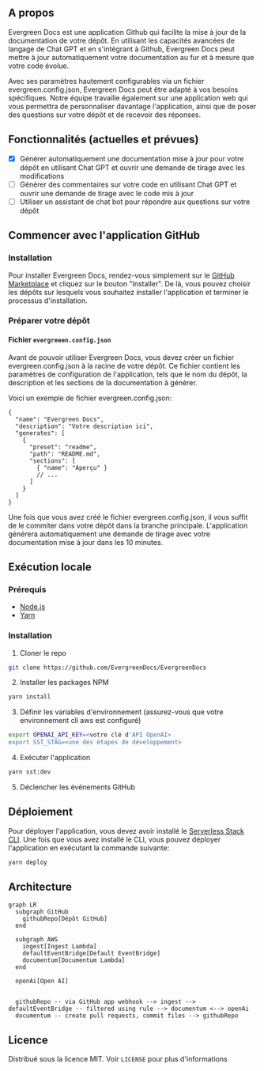 

## A propos

Evergreen Docs est une application Github qui facilite la mise à jour de la documentation de votre dépôt. En utilisant les capacités avancées de langage de Chat GPT et en s'intégrant à Github, Evergreen Docs peut mettre à jour automatiquement votre documentation au fur et à mesure que votre code évolue.

Avec ses paramètres hautement configurables via un fichier evergreen.config.json, Evergreen Docs peut être adapté à vos besoins spécifiques. Notre équipe travaille également sur une application web qui vous permettra de personnaliser davantage l'application, ainsi que de poser des questions sur votre dépôt et de recevoir des réponses.

## Fonctionnalités (actuelles et prévues)

- [x] Générer automatiquement une documentation mise à jour pour votre dépôt en utilisant Chat GPT et ouvrir une demande de tirage avec les modifications
- [ ] Générer des commentaires sur votre code en utilisant Chat GPT et ouvrir une demande de tirage avec le code mis à jour
- [ ] Utiliser un assistant de chat bot pour répondre aux questions sur votre dépôt

## Commencer avec l'application GitHub

### Installation

Pour installer Evergreen Docs, rendez-vous simplement sur le [GitHub Marketplace](https://github.com/apps/evergreen-docs) et cliquez sur le bouton "Installer". De là, vous pouvez choisir les dépôts sur lesquels vous souhaitez installer l'application et terminer le processus d'installation.

### Préparer votre dépôt

#### Fichier `evergreeen.config.json`

Avant de pouvoir utiliser Evergreen Docs, vous devez créer un fichier evergreen.config.json à la racine de votre dépôt. Ce fichier contient les paramètres de configuration de l'application, tels que le nom du dépôt, la description et les sections de la documentation à générer.

Voici un exemple de fichier evergreen.config.json:

```jsonc
{
  "name": "Evergreen Docs",
  "description": "Votre description ici",
  "generates": [
    {
      "preset": "readme",
      "path": "README.md",
      "sections": [
        { "name": "Aperçu" }
        // ...
      ]
    }
  ]
}
```

Une fois que vous avez créé le fichier evergreen.config.json, il vous suffit de le commiter dans votre dépôt dans la branche principale. L'application générera automatiquement une demande de tirage avec votre documentation mise à jour dans les 10 minutes.

## Exécution locale

### Prérequis

- [Node.js](https://nodejs.org/en/)
- [Yarn](https://yarnpkg.com/)

### Installation

1. Cloner le repo

```sh
git clone https://github.com/EvergreenDocs/EvergreenDocs
```

2. Installer les packages NPM

```sh
yarn install
```

3. Définir les variables d'environnement (assurez-vous que votre environnement cli aws est configuré)

```sh
export OPENAI_API_KEY=<votre clé d'API OpenAI>
export SST_STAG=<une des étapes de développement>
```

4. Exécuter l'application

```sh
yarn sst:dev
```

5. Déclencher les événements GitHub

## Déploiement

Pour déployer l'application, vous devez avoir installé le [Serverless Stack CLI](https://serverless-stack.com/). Une fois que vous avez installé le CLI, vous pouvez déployer l'application en exécutant la commande suivante:

```sh
yarn deploy
```

## Architecture

```mermaid
graph LR
  subgraph GitHub
    githubRepo[Dépôt GitHub]
  end

  subgraph AWS
    ingest[Ingest Lambda]
    defaultEventBridge[Default EventBridge]
    documentum[Documentum Lambda]
  end

  openAi[Open AI]


  githubRepo -- via GitHub app webhook --> ingest --> defaultEventBridge -- filtered using rule --> documentum <--> openAi
  documentum -- create pull requests, commit files --> githubRepo
```

## Licence

Distribué sous la licence MIT. Voir `LICENSE` pour plus d'informations